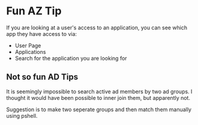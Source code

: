 # Fun AZ Tip

If you are looking at a user's access to an application, you can see which app they have access to via:

- User Page
- Applications
- Search for the application you are looking for

## Not so fun AD Tips
It is seemingly impossible to search active ad members by two ad groups. I thought it would have been possible to inner join them, but apparently not. 

Suggestion is to make two seperate groups and then match them manually using pshell.
